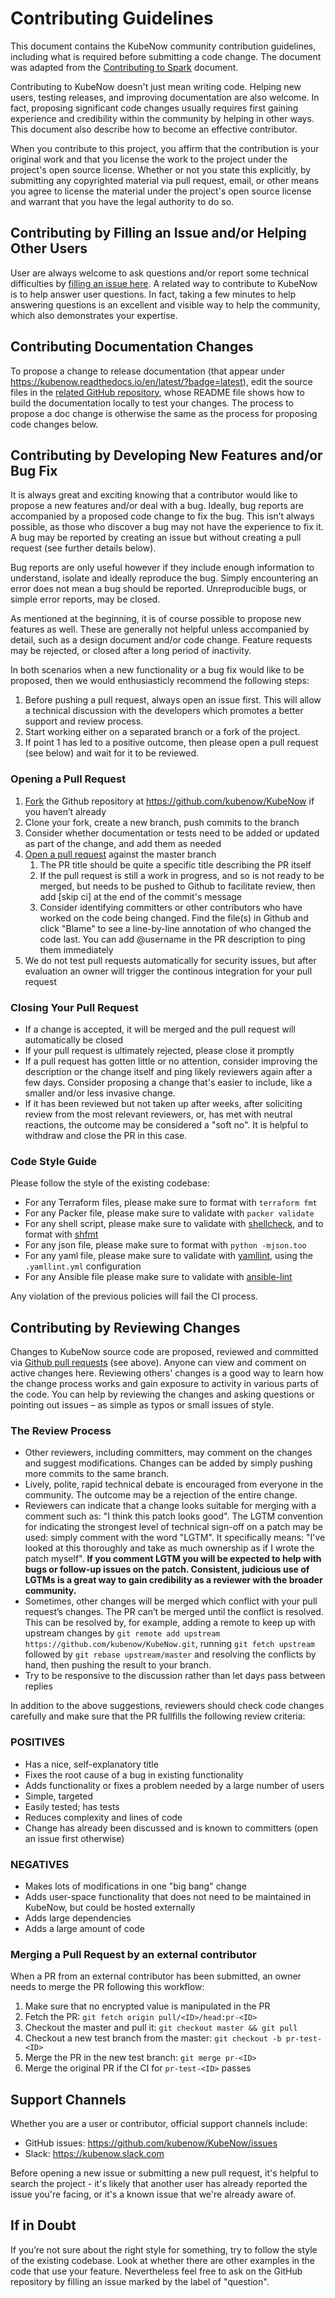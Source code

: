 # Contributing Guidelines
This document contains the KubeNow community contribution guidelines, including what is required before submitting a code change. The document was adapted from the [Contributing to Spark](https://spark.apache.org/contributing.html) document.

Contributing to KubeNow doesn't just mean writing code. Helping new users, testing releases, and improving documentation are also welcome. In fact, proposing significant code changes usually requires first gaining experience and credibility within the community by helping in other ways. This document also describe how to become an effective contributor.

When you contribute to this project, you affirm that the contribution is your original work and that you license the work to the project under the project's open source license. Whether or not you state this explicitly, by submitting any copyrighted material via pull request, email, or other means you agree to license the material under the project's open source license and warrant that you have the legal authority to do so.

## Contributing by Filling an Issue and/or Helping Other Users
User are always welcome to ask questions and/or report some technical difficulties by [filling an issue here](https://github.com/kubenow/KubeNow/issues). A related way to contribute to KubeNow is to help answer user questions. In fact, taking a few minutes to help answering questions is an excellent and visible way to help the community, which also demonstrates your expertise.

## Contributing Documentation Changes
To propose a change to release documentation (that appear under https://kubenow.readthedocs.io/en/latest/?badge=latest), edit the source files in the [related GitHub repository](https://github.com/kubenow/docs), whose README file shows how to build the documentation locally to test your changes. The process to propose a doc change is otherwise the same as the process for proposing code changes below.

## Contributing by Developing New Features and/or Bug Fix
It is always great and exciting knowing that a contributor would like to propose a new features and/or deal with a bug. Ideally, bug reports are accompanied by a proposed code change to fix the bug. This isn’t always possible, as those who discover a bug may not have the experience to fix it. A bug may be reported by creating an issue but without creating a pull request (see further details below).

Bug reports are only useful however if they include enough information to understand, isolate and ideally reproduce the bug. Simply encountering an error does not mean a bug should be reported. Unreproducible bugs, or simple error reports, may be closed.

As mentioned at the beginning, it is of course possible to propose new features as well. These are generally not helpful unless accompanied by detail, such as a design document and/or code change. Feature requests may be rejected, or closed after a long period of inactivity.

In both scenarios when a new functionality or a bug fix would like to be proposed, then we would enthusiasticly recommend the following steps:

1. Before pushing a pull request, always open an issue first. This will allow a technical discussion with the developers which promotes a better support and review process.  
2. Start working either on a separated branch or a fork of the project.
3. If point 1 has led to a positive outcome, then please open a pull request (see below) and wait for it to be reviewed.

### Opening a Pull Request

1. [Fork](https://help.github.com/articles/fork-a-repo/) the Github repository at https://github.com/kubenow/KubeNow if you haven’t already
2. Clone your fork, create a new branch, push commits to the branch
3. Consider whether documentation or tests need to be added or updated as part of the change, and add them as needed
4. [Open a pull request](https://help.github.com/articles/about-pull-requests/) against the master branch
   1. The PR title should be quite a specific title describing the PR itself
   2. If the pull request is still a work in progress, and so is not ready to be merged, but needs to be pushed to Github to facilitate review, then add [skip ci] at the end of the commit's message
   3. Consider identifying committers or other contributors who have worked on the code being changed. Find the file(s) in Github and click "Blame" to see a line-by-line annotation of who changed the code last. You can add @username in the PR description to ping them immediately
5. We do not test pull requests automatically for security issues, but after evaluation an owner will trigger the continous integration for your pull request

### Closing Your Pull Request
* If a change is accepted, it will be merged and the pull request will automatically be closed
* If your pull request is ultimately rejected, please close it promptly
* If a pull request has gotten little or no attention, consider improving the description or the change itself and ping likely reviewers again after a few days. Consider proposing a change that's easier to include, like a smaller and/or less invasive change.
* If it has been reviewed but not taken up after weeks, after soliciting review from the most relevant reviewers, or, has met with neutral reactions, the outcome may be considered a "soft no". It is helpful to withdraw and close the PR in this case.

### Code Style Guide
Please follow the style of the existing codebase:

* For any Terraform files, please make sure to format with `terraform fmt`
* For any Packer file, please make sure to validate with `packer validate` 
* For any shell script, please make sure to validate with [shellcheck](https://github.com/koalaman/shellcheck), and to format with [shfmt](https://github.com/mvdan/sh)
* For any json file, please make sure to format with `python -mjson.too`
* For any yaml file, please make sure to validate with [yamllint](https://github.com/adrienverge/yamllint), using the `.yamllint.yml` configuration
* For any Ansible file please make sure to validate with [ansible-lint](https://github.com/willthames/ansible-lint)

Any violation of the previous policies will fail the CI process.

## Contributing by Reviewing Changes
Changes to KubeNow source code are proposed, reviewed and committed via [Github pull requests](https://github.com/kubenow/KubeNow/pulls) (see above). Anyone can view and comment on active changes here. Reviewing others' changes is a good way to learn how the change process works and gain exposure to activity in various parts of the code. You can help by reviewing the changes and asking questions or pointing out issues – as simple as typos or small issues of style.

### The Review Process
* Other reviewers, including committers, may comment on the changes and suggest modifications. Changes can be added by simply pushing more commits to the same branch.
* Lively, polite, rapid technical debate is encouraged from everyone in the community. The outcome may be a rejection of the entire change.
* Reviewers can indicate that a change looks suitable for merging with a comment such as: "I think this patch looks good". The LGTM convention for indicating the strongest level of technical sign-off on a patch may be used: simply comment with the word "LGTM". It specifically means: "I've looked at this thoroughly and take as much ownership as if I wrote the patch myself". **If you comment LGTM you will be expected to help with bugs or follow-up issues on the patch. Consistent, judicious use of LGTMs is a great way to gain credibility as a reviewer with the broader community.**
* Sometimes, other changes will be merged which conflict with your pull request’s changes. The PR can’t be merged until the conflict is resolved. This can be resolved by, for example, adding a remote to keep up with upstream changes by `git remote add upstream https://github.com/kubenow/KubeNow.git`, running `git fetch upstream` followed by `git rebase upstream/master` and resolving the conflicts by hand, then pushing the result to your branch.
* Try to be responsive to the discussion rather than let days pass between replies

In addition to the above suggestions, reviewers should check code changes carefully and make sure that the PR fullfills the following review criteria:

### POSITIVES
* Has a nice, self-explanatory title
* Fixes the root cause of a bug in existing functionality
* Adds functionality or fixes a problem needed by a large number of users
* Simple, targeted
* Easily tested; has tests
* Reduces complexity and lines of code
* Change has already been discussed and is known to committers (open an issue first otherwise)

### NEGATIVES
* Makes lots of modifications in one "big bang" change
* Adds user-space functionality that does not need to be maintained in KubeNow, but could be hosted externally 
* Adds large dependencies
* Adds a large amount of code

### Merging a Pull Request by an external contributor
When a PR from an external contributor has been submitted, an owner needs to merge the PR following this workflow:

1. Make sure that no encrypted value is manipulated in the PR
2. Fetch the PR: `git fetch origin pull/<ID>/head:pr-<ID>`
3. Checkout the master and pull it: `git checkout master && git pull`
4. Checkout a new test branch from the master: `git checkout -b pr-test-<ID>`
5. Merge the PR in the new test branch: `git merge pr-<ID>`
7. Merge the original PR if the CI for `pr-test-<ID>` passes

## Support Channels

Whether you are a user or contributor, official support channels include:

* GitHub issues: https://github.com/kubenow/KubeNow/issues
* Slack: https://kubenow.slack.com

Before opening a new issue or submitting a new pull request, it's helpful to search the project - it's likely that another user has already reported the issue you're facing, or it's a known issue that we're already aware of.

## If in Doubt

If you’re not sure about the right style for something, try to follow the style of the existing codebase. Look at whether there are other examples in the code that use your feature. Nevertheless feel free to ask on the GitHub repository by filling an issue marked by the label of "question".
